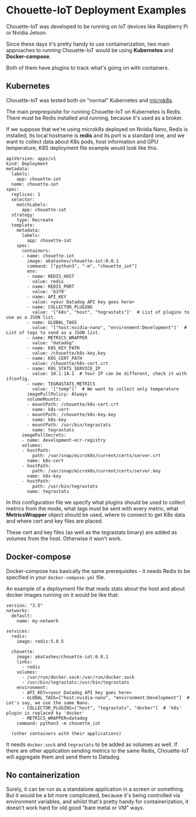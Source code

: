 # Chouette-IoT Deployment Examples

Chouette-IoT was developed to be running on IoT devices like Raspberry Pi or Nvidia Jetson.

Since these days it's pretty handy to use containerization, two main approaches to running Chouette-IoT would be using **Kubernetes** and **Docker-compose**.

Both of them have plugins to track what's going on with containers.

## Kubernetes

Chouette-IoT was tested both on "normal" Kubernetes and [microk8s](https://microk8s.io/).

The main preprequisite for running Chouette-IoT on Kubernetes is Redis. There must be Redis installed and running, because it's used as a broker.

If we suppose that we're using microk8s deployed on Nvidia Nano, Redis is installed, its local hostname is **redis** and its port is a standard one, and we want to collect data about K8s pods, host information and GPU temperature, K8S deployment file example would look like this.
```
apiVersion: apps/v1
kind: Deployment
metadata:
  labels:
    app: chouette-iot
  name: chouette-iot
spec:
  replicas: 1
  selector:
    matchLabels:
      app: chouette-iot
  strategy:
    type: Recreate
  template:
    metadata:
      labels:
        app: chouette-iot
    spec:
      containers:
      - name: chouette-iot
        image: akatashev/chouette-iot:0.0.1
        command: ["python3", "-m", "chouette_iot"]        
        env:
        - name: REDIS_HOST
          value: redis
        - name: REDIS_PORT
          value: '6379'
        - name: API_KEY
          value: <your Datadog API key goes here>
        - name: COLLECTOR_PLUGINS
          value: '["k8s", "host", "tegrastats"]'  # List of plugins to use as a JSON list.
        - name: GLOBAL_TAGS
          value: '["host:nvidia-nano", "environment:Development"]'  # List of tags to send as a JSON list.
        - name: METRICS_WRAPPER
          value: "datadog"
        - name: K8S_KEY_PATH
          value: /chouette/k8s-key.key
        - name: K8S_CERT_PATH
          value: /chouette/k8s-cert.crt
        - name: K8S_STATS_SERVICE_IP
          value: 10.1.18.1  # Your IP can be different, check it with ifconfig.
        - name: TEGRASTATS_METRICS
          value: '["temp"]'  # We want to collect only temperature
        imagePullPolicy: Always
        volumeMounts:
        - mountPath: /chouette/k8s-cert.crt
          name: k8s-cert
        - mountPath: /chouette/k8s-key.key
          name: k8s-key
        - mountPath: /usr/bin/tegrastats
          name: tegrastats
      imagePullSecrets:
      - name: development-ecr-registry
      volumes:
      - hostPath:
          path: /var/snap/microk8s/current/certs/server.crt
        name: k8s-cert
      - hostPath:
          path: /var/snap/microk8s/current/certs/server.key
        name: k8s-key
      - hostPath:
          path: /usr/bin/tegrastats
        name: tegrastats
```

In this configuration file we specify what plugins should be used to collect metrics from the mode, what tags must be sent with every metric, what **MetricsWrapper** object should be used, where to connect to get K8s data and where cert and key files are placed.

These cert and key files (as well as the tegrastats binary) are added as volumes from the host. Otherwise it won't work.

## Docker-compose

Docker-compose has basically the same prerequisites - it needs Redis to be specified in your `docker-compose.yml` file.

An example of a deployment file that reads stats about the host and about docker images running on it would be like that:
```
version: "3.5"
networks:
  default:
    name: my-network

services:
  redis:
    image: redis:5.0.5

  chouette:
    image: akatashev/chouette-iot:0.0.1
    links:
      - redis
    volumes:
      - /var/run/docker.sock:/var/run/docker.sock
      - /usr/bin/tegrastats:/usr/bin/tegrastats
    environment:
      - API_KEY=<your Datadog API key goes here>
      - GLOBAL_TAGS=["host:nvidia-nano", "environment:Development"]  # Let's say, we use the same Nano.
      - COLLECTOR_PLUGINS=["host", "tegrastats", "docker"]  # 'k8s' plugin is replaced by 'docker'
      - METRICS_WRAPPER=datadog
    command: python3 -m chouette_iot

  (other containers with their applications)
```
It needs `docker.sock` and `tegrastats` to be added as volumes as well. If there are other application sending metrics to the same Redis, Chouette-IoT will aggregate them and send them to Datadog.

## No containerization

Surely, it can be run as a standalone application in a screen or something. But it would be a bit more complicated, because it's being controlled via environment variables, and whilst that's pretty handy for containerization, it doesn't work hard for old good "bare metal or VM" ways.